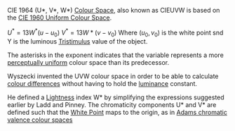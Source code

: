 CIE 1964 (U*, V*, W*) [Colour Space](Colour%20Space.md), also known as CIEUVW is based on the [CIE 1960 Uniform Colour Space](CIE%201960%20Uniform%20Colour%20Space.md).

$U^*=13W^*(u-u_0)$
$V^*=13W*(v-v_0)$
Where ($u_0,v_0$) is the white point snd Y is the luminous [Tristimulus](../Tristimulus.md) value of the object.

The asterisks in the exponent indicates that the variable represents a more [perceptually uniform](Uniform%20Colour%20Spaces.md) colour space than its predecessor.

Wyszecki invented the UVW colour space in order to be able to calculate [colour differences](../Colour%20Difference.md) without having to hold the [luminance](../../Colour%20Perception/Lightness.md) constant.

He defined a [Lightness](../../Colour%20Perception/Lightness.md) index W* by simplifying the expressions suggested earlier by Ladd and Pinney. The chromaticity components U* and V* are defined such that the [White Point](../White%20Point.md) maps to the origin, as in [Adams chromatic valence colour spaces](Adams%20chromatic%20valence%20colour%20spaces.md)